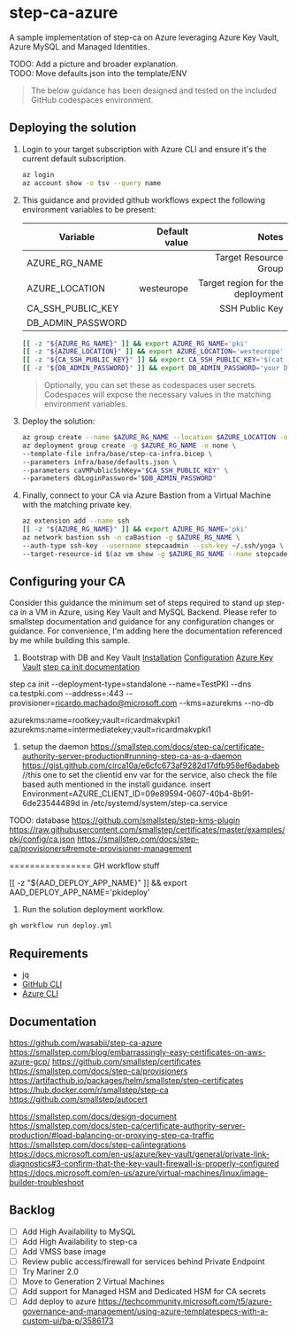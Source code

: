 # step-ca-azure

A sample implementation of step-ca on Azure leveraging Azure Key Vault, Azure MySQL and Managed Identities.

TODO: Add a picture and broader explanation.  
TODO: Move defaults.json into the template/ENV

> The below guidance has been designed and tested on the included GitHub codespaces environment.

## Deploying the solution

1. Login to your target subscription with Azure CLI and ensure it's the current default subscription.

    ```bash
    az login
    az account show -o tsv --query name
    ```

2. This guidance and provided github workflows expect the following environment variables to be present:

    | Variable   |      Default value    |  Notes |
    |-|-:|-:|
    | AZURE_RG_NAME | | Target Resource Group |
    | AZURE_LOCATION | westeurope | Target region for the deployment |
    | CA_SSH_PUBLIC_KEY | | SSH Public Key |
    | DB_ADMIN_PASSWORD | | |

    ```bash
    [[ -z "${AZURE_RG_NAME}" ]] && export AZURE_RG_NAME='pki'
    [[ -z "${AZURE_LOCATION}" ]] && export AZURE_LOCATION='westeurope'
    [[ -z "${CA_SSH_PUBLIC_KEY}" ]] && export CA_SSH_PUBLIC_KEY='$(cat ~/.ssh/id_rsa.pub)'
    [[ -z "${DB_ADMIN_PASSWORD}" ]] && export DB_ADMIN_PASSWORD='your Database admin password'
    ```

    > Optionally, you can set these as codespaces user secrets. Codespaces will expose the necessary values in the matching environment variables.

3. Deploy the solution:

    ```bash
    az group create --name $AZURE_RG_NAME --location $AZURE_LOCATION -o none
    az deployment group create -g $AZURE_RG_NAME -o none \
    --template-file infra/base/step-ca-infra.bicep \
    --parameters infra/base/defaults.json \
    --parameters caVMPublicSshKey="$CA_SSH_PUBLIC_KEY" \
    --parameters dbLoginPassword="$DB_ADMIN_PASSWORD"
    ```

1. Finally, connect to your CA via Azure Bastion from a Virtual Machine with the matching private key.

    ```bash
    az extension add --name ssh
    [[ -z "${AZURE_RG_NAME}" ]] && export AZURE_RG_NAME='pki'
    az network bastion ssh -n caBastion -g $AZURE_RG_NAME \
    --auth-type ssh-key --username stepcaadmin --ssh-key ~/.ssh/yoga \
    --target-resource-id $(az vm show -g $AZURE_RG_NAME --name stepcadev1 -o tsv --query id)
    ```

## Configuring your CA

Consider this guidance the minimum set of steps required to stand up step-ca in a VM in Azure, using Key Vault and MySQL Backend.
Please refer to smallstep documentation and guidance for any configuration changes or guidance. For convenience, I'm adding here the documentation referenced by me while building this sample.

1. Bootstrap with DB and Key Vault
[Installation](https://smallstep.com/docs/step-ca/installation)
[Configuration](https://smallstep.com/docs/step-ca/configuration)
[Azure Key Vault](https://smallstep.com/docs/step-ca/configuration/#azure-key-vault)
[step ca init documentation](https://smallstep.com/docs/step-cli/reference/ca/init)

step ca init --deployment-type=standalone --name=TestPKI --dns ca.testpki.com --address=:443 --provisioner=ricardo.machado@microsoft.com --kms=azurekms --no-db

azurekms:name=rootkey;vault=ricardmakvpki1
azurekms:name=intermediatekey;vault=ricardmakvpki1


1. setup the daemon
https://smallstep.com/docs/step-ca/certificate-authority-server-production#running-step-ca-as-a-daemon
https://gist.github.com/circa10a/e6cfc673af9282d17dfb958ef6adabeb
//this one to set the clientid env var for the service, also check the file based auth mentioned in the install guidance.
insert Environment=AZURE_CLIENT_ID=09e89594-0607-40b4-8b91-6de23544489d in 
/etc/systemd/system/step-ca.service

TODO:
database
https://github.com/smallstep/step-kms-plugin
https://raw.githubusercontent.com/smallstep/certificates/master/examples/pki/config/ca.json
https://smallstep.com/docs/step-ca/provisioners#remote-provisioner-management


================
GH workflow stuff

  [[ -z "${AAD_DEPLOY_APP_NAME}" ]] && export AAD_DEPLOY_APP_NAME='pkideploy'
1. Run the solution deployment workflow.

  ```bash
  gh workflow run deploy.yml
  ```



## Requirements

- jq
- [GitHub CLI](https://cli.github.com/)
- [Azure CLI](https://docs.microsoft.com/en-us/cli/azure/install-azure-cli)

## Documentation

<https://github.com/wasabii/step-ca-azure>
<https://smallstep.com/blog/embarrassingly-easy-certificates-on-aws-azure-gcp/>
<https://github.com/smallstep/certificates>
<https://smallstep.com/docs/step-ca/provisioners>
<https://artifacthub.io/packages/helm/smallstep/step-certificates>
<https://hub.docker.com/r/smallstep/step-ca>
<https://github.com/smallstep/autocert>

<https://smallstep.com/docs/design-document>
<https://smallstep.com/docs/step-ca/certificate-authority-server-production/#load-balancing-or-proxying-step-ca-traffic>
<https://smallstep.com/docs/step-ca/integrations>
<https://docs.microsoft.com/en-us/azure/key-vault/general/private-link-diagnostics#3-confirm-that-the-key-vault-firewall-is-properly-configured>
<https://docs.microsoft.com/en-us/azure/virtual-machines/linux/image-builder-troubleshoot>

## Backlog

- [ ] Add High Availability to MySQL  
- [ ] Add High Availability to step-ca  
- [ ] Add VMSS base image  
- [ ] Review public access/firewall for services behind Private Endpoint  
- [ ] Try Mariner 2.0  
- [ ] Move to Generation 2 Virtual Machines  
- [ ] Add support for Managed HSM and Dedicated HSM for CA secrets  
- [ ] Add deploy to azure https://techcommunity.microsoft.com/t5/azure-governance-and-management/using-azure-templatespecs-with-a-custom-ui/ba-p/3586173
